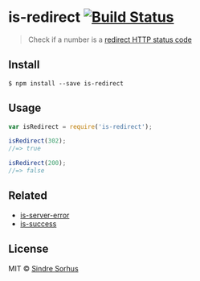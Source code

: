 # is-redirect [![Build Status](https://travis-ci.org/sindresorhus/is-redirect.svg?branch=master)](https://travis-ci.org/sindresorhus/is-redirect)

> Check if a number is a [redirect HTTP status code](http://en.wikipedia.org/wiki/List_of_HTTP_status_codes#3xx_Redirection)


## Install

```
$ npm install --save is-redirect
```


## Usage

```js
var isRedirect = require('is-redirect');

isRedirect(302);
//=> true

isRedirect(200);
//=> false
```


## Related

- [is-server-error](https://github.com/arthurvr/is-server-error)
- [is-success](https://github.com/arthurvr/is-success)


## License

MIT © [Sindre Sorhus](http://sindresorhus.com)
